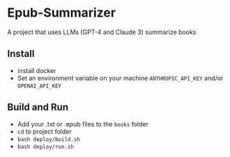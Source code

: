 # Epub-Summarizer

A project that uses LLMs (GPT-4 and Claude 3) summarize books 

## Install

* install docker
* Set an environment variable on your machine ```ANTHROPIC_API_KEY``` and/or ```OPENAI_API_KEY```

## Build and Run

* Add your .txt or .epub files to the ```books``` folder
* ```cd``` to project folder
* ```bash deploy/build.sh```
* ```bash deploy/run.sh```

